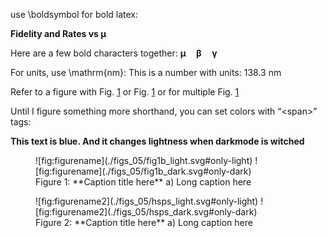 use \boldsymbol for bold latex:

**Fidelity and Rates vs $\boldsymbol \mu$**

Here are a few bold characters together: $\boldsymbol{\mu \quad \beta \quad \gamma}$

For units, use \mathrm{nm}: This is a number with units: $138.3~\mathrm{nm}$

Refer to a figure with Fig. [1](#fig:figurename) or Fig. [1](#fig:figurename) or for multiple Fig. [1](#fig:figurename)

Until I figure something more shorthand, you can set colors with “\<span\>” tags:

<span class=blue markdown> **This text is blue. And it changes lightness when darkmode is witched** </span>

<figure markdown> 
    <a name='fig:figurename'></a> 
    ![fig:figurename](./figs_05/fig1b_light.svg#only-light)
    ![fig:figurename](./figs_05/fig1b_dark.svg#only-dark) 
    <figcaption markdown> Figure 1: **Caption title here** a) Long caption here</figcaption>
    </figure>

<figure markdown> 
    <a name='fig:figurename2'></a> 
    ![fig:figurename2](./figs_05/hsps_light.svg#only-light)
    ![fig:figurename2](./figs_05/hsps_dark.svg#only-dark) 
    <figcaption markdown> Figure 2: **Caption title here** a) Long caption here</figcaption>
    </figure>
